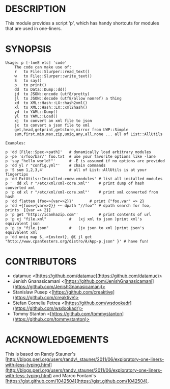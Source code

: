 # DESCRIPTION

This module provides a script 'p', which has handy shortcuts for modules that are used in one-liners.

# SYNOPSIS

    Usage: p [-lneE etc] 'code'
        The code can make use of:
        r   to File::Slurper::read_text()
        w   to File::Slurper::write_text()
        S   to say()
        p   to print()
        dd  to Data::Dump::dd()
        jd  to JSON::encode (utf8/pretty)
        jl  to JSON::decode (utf8/allow nonref) a thing
        xd  to XML::Hash::LX::hash2xml()
        xl  to XML::Hash::LX::xml2hash()
        yd  to YAML::Dump()
        yl  to YAML::Load()
        xj  to convert an xml file to json
        jx  to convert a json file to xml
        get,head,getprint,getstore,mirror from LWP::Simple
        sum,first,min,max,zip,uniq,any,all,none ... all of List::AllUtils

    Examples:

    p 'dd [File::Spec->path]'   # dynamically load arbitrary modules
    p -pe 's/foo/bar/' foo.txt  # use your favorite options like -lane
    p 'say "hello world!"'      # -E is assumed if no options are provided
    p 'dd yl r "config.yml"'    # chain commands
    p 'S sum 1,2,3,4'           # all of List::AllUtils is at your fingertips
    p 'dd ExtUtils::Installed->new->modules' # list all installed modules
    p '  dd xl r "/etc/xml/xml-core.xml"'    # print dump of hash converted xml
    p 'p xd xl r "/etc/xml/xml-core.xml"'    # print xml converted from hash
    p 'dd flatten {foo=>{var=>2}}'       # print {"foo.var" => 2}
    p 'dd +{foo=>{var=>2}} ~~ dpath "//foo"' # dpath search for foo, prints  [{var => 2}]
    p 'p get "http://icanhazip.com"'         # print contents of url
    p 'p xj "file.xml"          #   (xj xml to json )print xml's equivalent json
    p 'p jx "file.json"         #   (jx json to xml )print json's equivalent xml
    p 'dd uniq map $_->{ostext}, @{ jl get "http://www.cpantesters.org/distro/A/App-p.json" }' # have fun!

# CONTRIBUTORS

- datamuc <[https://github.com/datamuc](https://github.com/datamuc)>
- Jenish Gnanasicamani <[https://github.com/JenishGnanasicamani](https://github.com/JenishGnanasicamani)>
- Stanislaw Pusep <[https://github.com/creaktive](https://github.com/creaktive)>
- Stefan Corneliu Petrea <[https://github.com/wsdookadr](https://github.com/wsdookadr)>
- Tommy Stanton <[https://github.com/tommystanton](https://github.com/tommystanton)>

# ACKNOWLEDGEMENTS

This is based on Randy Stauner's
[http://blogs.perl.org/users/randy\_stauner/2011/06/exploratory-one-liners-with-less-typing.html](http://blogs.perl.org/users/randy_stauner/2011/06/exploratory-one-liners-with-less-typing.html)
and Marco Fontani's [https://gist.github.com/1042504](https://gist.github.com/1042504).
